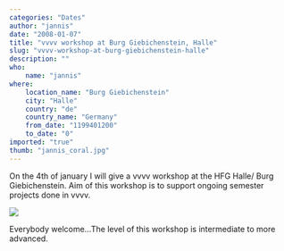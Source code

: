 ```yaml
---
categories: "Dates"
author: "jannis"
date: "2008-01-07"
title: "vvvv workshop at Burg Giebichenstein, Halle"
slug: "vvvv-workshop-at-burg-giebichenstein-halle"
description: ""
who: 
    name: "jannis"
where: 
    location_name: "Burg Giebichenstein"
    city: "Halle"
    country: "de"
    country_name: "Germany"
    from_date: "1199401200"
    to_date: "0"
imported: "true"
thumb: "jannis_coral.jpg"
---
```



On the 4th of january I will give a vvvv workshop at the HFG Halle/ Burg Giebichenstein. Aim of this workshop is to support ongoing semester projects done in vvvv.

![](jannis_coral.jpg)

Everybody welcome...The level of this workshop is intermediate to more advanced.
